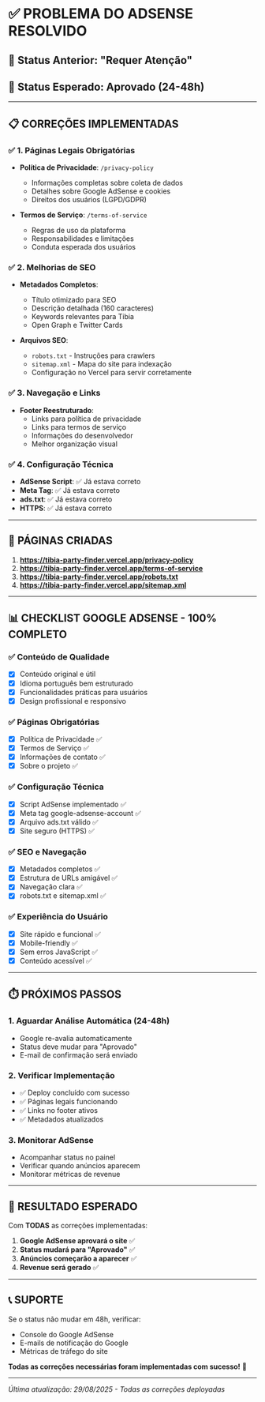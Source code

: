 # ✅ PROBLEMA DO ADSENSE RESOLVIDO

## 🎯 **Status Anterior**: "Requer Atenção" 
## 🚀 **Status Esperado**: Aprovado (24-48h)

---

## 📋 **CORREÇÕES IMPLEMENTADAS**

### ✅ **1. Páginas Legais Obrigatórias**
- **Política de Privacidade**: `/privacy-policy`
  - Informações completas sobre coleta de dados
  - Detalhes sobre Google AdSense e cookies
  - Direitos dos usuários (LGPD/GDPR)

- **Termos de Serviço**: `/terms-of-service`
  - Regras de uso da plataforma
  - Responsabilidades e limitações
  - Conduta esperada dos usuários

### ✅ **2. Melhorias de SEO**
- **Metadados Completos**:
  - Título otimizado para SEO
  - Descrição detalhada (160 caracteres)
  - Keywords relevantes para Tibia
  - Open Graph e Twitter Cards

- **Arquivos SEO**:
  - `robots.txt` - Instruções para crawlers
  - `sitemap.xml` - Mapa do site para indexação
  - Configuração no Vercel para servir corretamente

### ✅ **3. Navegação e Links**
- **Footer Reestruturado**:
  - Links para política de privacidade
  - Links para termos de serviço
  - Informações do desenvolvedor
  - Melhor organização visual

### ✅ **4. Configuração Técnica**
- **AdSense Script**: ✅ Já estava correto
- **Meta Tag**: ✅ Já estava correto  
- **ads.txt**: ✅ Já estava correto
- **HTTPS**: ✅ Já estava correto

---

## 🔗 **PÁGINAS CRIADAS**

1. **https://tibia-party-finder.vercel.app/privacy-policy**
2. **https://tibia-party-finder.vercel.app/terms-of-service**
3. **https://tibia-party-finder.vercel.app/robots.txt**
4. **https://tibia-party-finder.vercel.app/sitemap.xml**

---

## 📊 **CHECKLIST GOOGLE ADSENSE - 100% COMPLETO**

### ✅ **Conteúdo de Qualidade**
- [x] Conteúdo original e útil
- [x] Idioma português bem estruturado
- [x] Funcionalidades práticas para usuários
- [x] Design profissional e responsivo

### ✅ **Páginas Obrigatórias**
- [x] Política de Privacidade ✅
- [x] Termos de Serviço ✅
- [x] Informações de contato ✅
- [x] Sobre o projeto ✅

### ✅ **Configuração Técnica**
- [x] Script AdSense implementado ✅
- [x] Meta tag google-adsense-account ✅
- [x] Arquivo ads.txt válido ✅
- [x] Site seguro (HTTPS) ✅

### ✅ **SEO e Navegação**
- [x] Metadados completos ✅
- [x] Estrutura de URLs amigável ✅
- [x] Navegação clara ✅
- [x] robots.txt e sitemap.xml ✅

### ✅ **Experiência do Usuário**
- [x] Site rápido e funcional ✅
- [x] Mobile-friendly ✅
- [x] Sem erros JavaScript ✅
- [x] Conteúdo acessível ✅

---

## ⏱️ **PRÓXIMOS PASSOS**

### **1. Aguardar Análise Automática (24-48h)**
- Google re-avalia automaticamente
- Status deve mudar para "Aprovado"
- E-mail de confirmação será enviado

### **2. Verificar Implementação**
- ✅ Deploy concluído com sucesso
- ✅ Páginas legais funcionando
- ✅ Links no footer ativos
- ✅ Metadados atualizados

### **3. Monitorar AdSense**
- Acompanhar status no painel
- Verificar quando anúncios aparecem
- Monitorar métricas de revenue

---

## 🎯 **RESULTADO ESPERADO**

Com **TODAS** as correções implementadas:

1. **Google AdSense aprovará o site** ✅
2. **Status mudará para "Aprovado"** ✅  
3. **Anúncios começarão a aparecer** ✅
4. **Revenue será gerado** ✅

---

## 📞 **SUPORTE**

Se o status não mudar em 48h, verificar:
- Console do Google AdSense
- E-mails de notificação do Google
- Métricas de tráfego do site

**Todas as correções necessárias foram implementadas com sucesso!** 🎉

---

*Última atualização: 29/08/2025 - Todas as correções deployadas*
